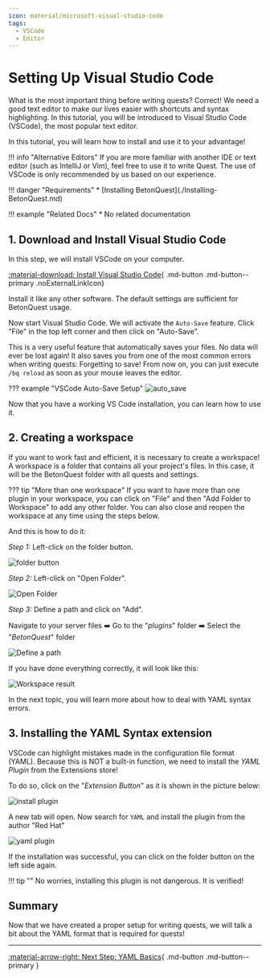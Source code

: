 ```yaml
---
icon: material/microsoft-visual-studio-code
tags:
  - VSCode
  - Editor
---
```


# Setting Up Visual Studio Code

What is the most important thing before writing quests?
Correct! We need a good text editor to make our lives easier with shortcuts and syntax highlighting.
In this tutorial, you will be introduced to Visual Studio Code (VSCode), the most popular text editor.

In this tutorial, you will learn how to install and use it to your advantage!

!!! info "Alternative Editors"
    If you are more familiar with another IDE or text editor (such as
    IntelliJ or Vim), feel free to use it to write Quest.
    The use of VSCode is only recommended by us based on our experience.

<div class="grid" markdown>
!!! danger "Requirements"
    * [Installing BetonQuest](./Installing-BetonQuest.md)

!!! example "Related Docs"
    * No related documentation
</div>

## 1. Download and Install Visual Studio Code

In this step, we will install VSCode on your computer.

[:material-download: Install Visual Studio Code](https://code.visualstudio.com){ .md-button .md-button--primary .noExternalLinkIcon}

Install it like any other software. The default settings are sufficient for BetonQuest usage.

Now start Visual Studio Code. We will activate the `Auto-Save` feature.
Click "File" in the top left corner and then click on "Auto-Save".

This is a very useful feature that automatically saves your files. No data will ever be lost again!
It also saves you from one of the most common errors when writing quests: Forgetting to save!
From now on, you can just execute `/bq reload` as soon as your mouse leaves the editor.

??? example "VSCode Auto-Save Setup"
    ![auto_save](../../../_media/content/Tutorials/VSCode-Setup/auto_save.png)
    
Now that you have a working VS Code installation, you can learn how to use it.
    
## 2. Creating a workspace 

If you want to work fast and efficient, it is necessary to create a workspace!
A workspace is a folder that contains all your project's files. In this case, it will be the BetonQuest folder with all
quests and settings.

??? tip "More than one workspace"
    If you want to have more than one plugin in your workspace, you can click on "File" and then "Add Folder to Workspace"
    to add any other folder.
    You can also close and reopen the workspace at any time using the steps below.
    

And this is how to do it:

_Step 1:_ Left-click on the folder button.

![folder button](../../../_media/content/Tutorials/VSCode-Setup/creating_workspace_1.png)

_Step 2:_ Left-click on "Open Folder".

![Open Folder](../../../_media/content/Tutorials/VSCode-Setup/creating_workspace_2.png)


_Step 3:_ Define a path and click on "Add".

Navigate to your server files :arrow_right: Go to the "_plugins_" folder :arrow_right: Select the "_BetonQuest_" folder

![Define a path](../../../_media/content/Tutorials/VSCode-Setup/creating_workspace_3.png)

If you have done everything correctly, it will look like this:

![Workspace result](../../../_media/content/Tutorials/VSCode-Setup/creating_workspace_result.png)

In the next topic, you will learn more about how to deal with YAML syntax errors.

## 3. Installing the YAML Syntax extension

VSCode can highlight mistakes made in the configuration file format (YAML). 
Because this is NOT a built-in function, we need to install the _YAML Plugin_ from the
Extensions store!

To do so, click on the "_Extension Button_" as it is shown in the picture below:

![install plugin](../../../_media/content/Tutorials/VSCode-Setup/plugin_installation.png)

A new tab will open. Now search for `YAML` and install the plugin from the author "Red Hat"

![yaml plugin](../../../_media/content/Tutorials/VSCode-Setup/yaml.png)

If the installation was successful, you can click on the folder button on the left
side again.

!!! tip ""
    No worries, installing this plugin is not dangerous. It is verified!
 
## Summary

Now that we have created a proper setup for writing quests, we will talk a bit about the YAML format that is required 
for quests!

---
[:material-arrow-right: Next Step: YAML Basics](../Basics/YAML-Basics.md){ .md-button .md-button--primary }
